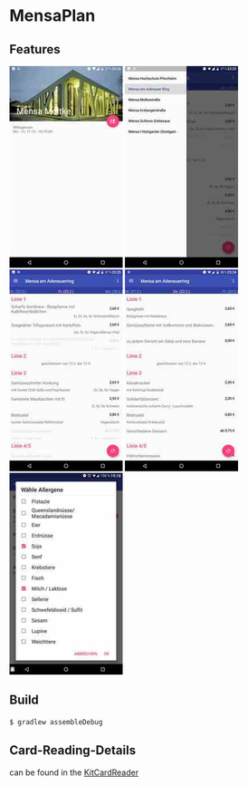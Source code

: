 MensaPlan
=========

Features
--------


![canteen_details](screenshots-small/canteen_details.jpg)
![canteen_selection](screenshots-small/canteen_selection.jpg)
![day_greyed_out](screenshots-small/day_greyed_out.jpg)
![day_overview](screenshots-small/day_overview.jpg)
![settings_additives](screenshots-small/settings_additives.jpg)

Build
-----

```bash
$ gradlew assembleDebug
```

Card-Reading-Details
--------------------

can be found in the [KitCardReader](https://github.com/pkern/kitcard-reader)
